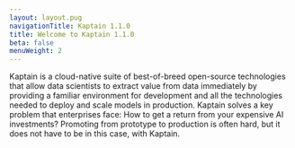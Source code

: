 ```yaml
---
layout: layout.pug
navigationTitle: Kaptain 1.1.0
title: Welcome to Kaptain 1.1.0
beta: false
menuWeight: 2
---
```


Kaptain is a cloud-native suite of best-of-breed open-source technologies that allow data scientists to extract value from data immediately by providing a familiar environment for development and all the technologies needed to deploy and scale models in production. Kaptain solves a key problem that enterprises face: How to get a return from your expensive AI investments? Promoting from prototype to production is often hard, but it does not have to be in this case, with Kaptain.
